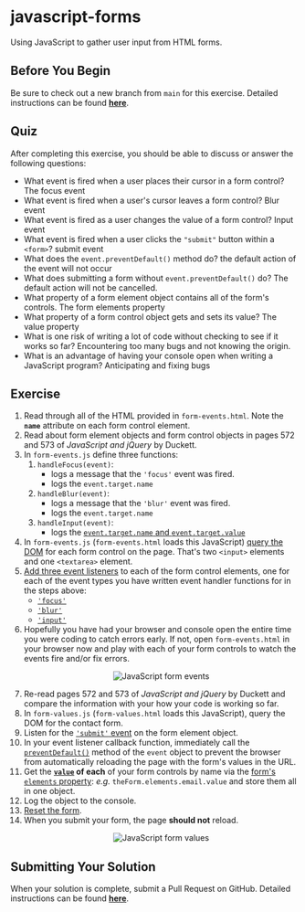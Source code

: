 # javascript-forms

Using JavaScript to gather user input from HTML forms.

## Before You Begin

Be sure to check out a new branch from `main` for this exercise. Detailed instructions can be found [**here**](../../guides/starting-an-exercise).

## Quiz

After completing this exercise, you should be able to discuss or answer the following questions:

- What event is fired when a user places their cursor in a form control?
The focus event
- What event is fired when a user's cursor leaves a form control?
Blur event
- What event is fired as a user changes the value of a form control?
Input event
- What event is fired when a user clicks the `"submit"` button within a `<form>`?
submit event
- What does the `event.preventDefault()` method do?
the default action of the event will not occur
- What does submitting a form without `event.preventDefault()` do?
The default action will not be cancelled.
- What property of a form element object contains all of the form's controls.
The form elements property
- What property of a form control object gets and sets its value?
The value property
- What is one risk of writing a lot of code without checking to see if it works so far?
Encountering too many bugs and not knowing the origin.
- What is an advantage of having your console open when writing a JavaScript program?
Anticipating and fixing bugs

## Exercise

1. Read through all of the HTML provided in `form-events.html`. Note the **`name`** attribute on each form control element.
1. Read about form element objects and form control objects in pages 572 and 573 of _JavaScript and jQuery_ by Duckett.
1. In `form-events.js` define three functions:
    1. `handleFocus(event)`:
        - logs a message that the `'focus'` event was fired.
        - logs the `event.target.name`
    1. `handleBlur(event)`:
        - logs a message that the `'blur'` event was fired.
        - logs the `event.target.name`
    1. `handleInput(event)`:
        - logs the [`event.target.name` and `event.target.value`](https://developer.mozilla.org/en-US/docs/Web/API/HTMLInputElement)
1. In `form-events.js` (`form-events.html` loads this JavaScript) [query the DOM](https://developer.mozilla.org/en-US/docs/Web/API/Document/querySelector) for each form control on the page. That's two `<input>` elements and one `<textarea>` element.
1. [Add three event listeners](https://developer.mozilla.org/en-US/docs/Web/API/EventTarget/addEventListener) to each of the form control elements, one for each of the event types you have written event handler functions for in the steps above:
    - [`'focus'`](https://developer.mozilla.org/en-US/docs/Web/API/Element/focus_event)
    - [`'blur'`](https://developer.mozilla.org/en-US/docs/Web/API/Element/blur_event)
    - [`'input'`](https://developer.mozilla.org/en-US/docs/Web/API/HTMLElement/input_event)
1. Hopefully you have had your browser and console open the entire time you were coding to catch errors early. If not, open `form-events.html` in your browser now and play with each of your form controls to watch the events fire and/or fix errors.
    <p align="middle">
      <img src="assets/javascript-form-events.gif" alt="JavaScript form events">
    </p>
1. Re-read pages 572 and 573 of _JavaScript and jQuery_ by Duckett and compare the information with your how your code is working so far.
1. In `form-values.js` (`form-values.html` loads this JavaScript), query the DOM for the contact form.
1. Listen for the [`'submit'` event](https://developer.mozilla.org/en-US/docs/Web/API/HTMLFormElement/submit_event) on the form element object.
1. In your event listener callback function, immediately call the [`preventDefault()`](https://developer.mozilla.org/en-US/docs/Web/API/Event/preventDefault) method of the `event` object to prevent the browser from automatically reloading the page with the form's values in the URL.
1. Get the **[`value`](https://developer.mozilla.org/en-US/docs/Web/API/HTMLInputElement) of each** of your form controls by name via the [form's `elements` property](https://developer.mozilla.org/en-US/docs/Web/API/HTMLFormElement/elements): _e.g._ `theForm.elements.email.value` and store them all in one object.
1. Log the object to the console.
1. [Reset the form](https://developer.mozilla.org/en-US/docs/Web/API/HTMLFormElement/reset).
1. When you submit your form, the page **should not** reload.
    <p align="middle">
      <img src="assets/javascript-form-values.gif" alt="JavaScript form values">
    </p>

## Submitting Your Solution

When your solution is complete, submit a Pull Request on GitHub. Detailed instructions can be found [**here**](../../guides/submitting-your-solution).
